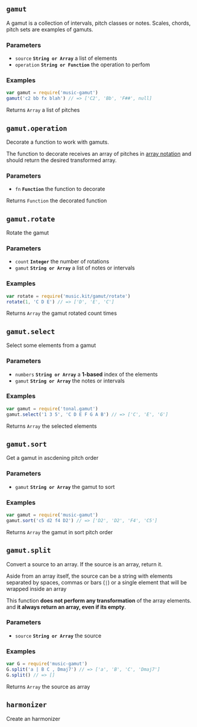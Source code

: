 ## `gamut`

A gamut is a collection of intervals, pitch classes or notes.
Scales, chords, pitch sets are examples of gamuts.

### Parameters

* `source` **`String or Array`** a list of elements
* `operation` **`String or Function`** the operation to perfom


### Examples

```js
var gamut = require('music-gamut')
gamut('c2 bb fx blah') // => ['C2', 'Bb', 'F##', null]
```

Returns `Array` a list of pitches


## `gamut.operation`

Decorate a function to work with gamuts.

The function to decorate receives an array of pitches in
[array notation]()  and should return the desired transformed array.

### Parameters

* `fn` **`Function`** the function to decorate



Returns `Function` the decorated function


## `gamut.rotate`

Rotate the gamut

### Parameters

* `count` **`Integer`** the number of rotations
* `gamut` **`String or Array`** a list of notes or intervals


### Examples

```js
var rotate = require('music.kit/gamut/rotate')
rotate(1, 'C D E') // => ['D', 'E', 'C']
```

Returns `Array` the gamut rotated count times


## `gamut.select`

Select some elements from a gamut

### Parameters

* `numbers` **`String or Array`** a __1-based__ index of the elements
* `gamut` **`String or Array`** the notes or intervals


### Examples

```js
var gamut = require('tonal.gamut')
gamut.select('1 3 5', 'C D E F G A B') // => ['C', 'E', 'G']
```

Returns `Array` the selected elements


## `gamut.sort`

Get a gamut in ascdening pitch order

### Parameters

* `gamut` **`String or Array`** the gamut to sort


### Examples

```js
var gamut = require('music-gamut')
gamut.sort('c5 d2 f4 D2') // => ['D2', 'D2', 'F4', 'C5']
```

Returns `Array` the gamut in sort pitch order


## `gamut.split`

Convert a source to an array. If the source is an array, return it.

Aside from an array itself, the source can be a
string with elements separated by spaces, commas or bars (`|`) or a single
element that will be wrapped inside an array

This function __does not perform any transformation__ of the array elements.
and __it always return an array, even if its empty__.

### Parameters

* `source` **`String or Array`** the source


### Examples

```js
var G = require('music-gamut')
G.split('a | B C , Dmaj7') // => ['a', 'B', 'C', 'Dmaj7']
G.split() // => []
```

Returns `Array` the source as array


## `harmonizer`

Create an harmonizer






